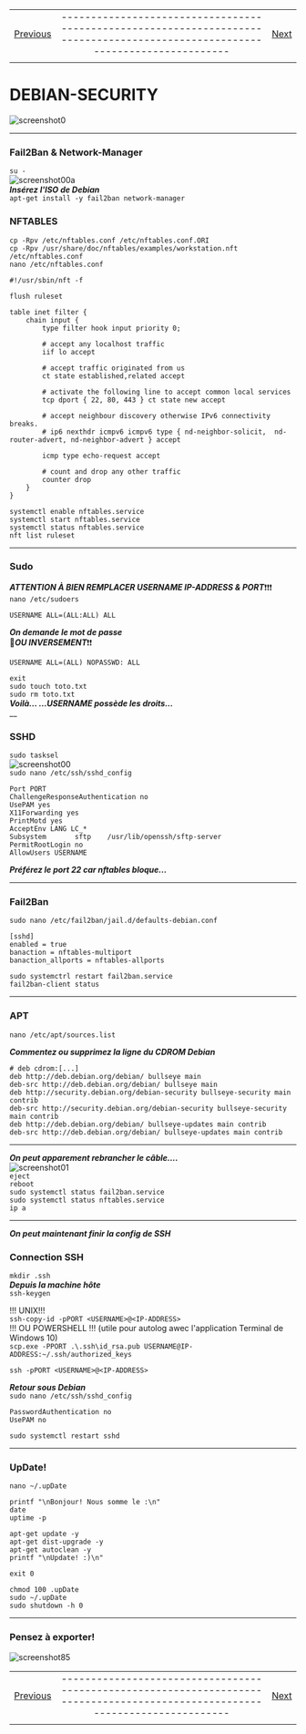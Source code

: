 |             |             |               |
| :---        |    :----:   |          ---: |
| [Previous](06-debian-config.md)     |-----------------------------------------------------------------------------------------------------------------------------| [Next](08-debian-GUI.md)   |
|             |             |               |

#   DEBIAN-SECURITY  
![screenshot0](IMG/debian-logo.png)  
___  

### Fail2Ban & Network-Manager  
`su -`  
![screenshot00a](IMG/06-debian-config/00a.png)  
***Insérez l'ISO de Debian***  
`apt-get install -y fail2ban network-manager`  

### NFTABLES  
`cp -Rpv /etc/nftables.conf /etc/nftables.conf.ORI`  
`cp -Rpv /usr/share/doc/nftables/examples/workstation.nft /etc/nftables.conf`  
`nano /etc/nftables.conf`  

    #!/usr/sbin/nft -f

    flush ruleset

    table inet filter {
        chain input {
            type filter hook input priority 0;

            # accept any localhost traffic
            iif lo accept

            # accept traffic originated from us
            ct state established,related accept

            # activate the following line to accept common local services
            tcp dport { 22, 80, 443 } ct state new accept

            # accept neighbour discovery otherwise IPv6 connectivity breaks.
            # ip6 nexthdr icmpv6 icmpv6 type { nd-neighbor-solicit,  nd-router-advert, nd-neighbor-advert } accept

            icmp type echo-request accept

            # count and drop any other traffic
            counter drop
        }
    }

`systemctl enable nftables.service`  
`systemctl start nftables.service`  
`systemctl status nftables.service`  
`nft list ruleset`  
___  

### Sudo  
***ATTENTION À BIEN REMPLACER USERNAME IP-ADDRESS & PORT***❗❗❗  
`nano /etc/sudoers`  

    USERNAME ALL=(ALL:ALL) ALL

***On demande le mot de passe***  
🛑***OU INVERSEMENT***❗❗  

    USERNAME ALL=(ALL) NOPASSWD: ALL

`exit`  
`sudo touch toto.txt`  
`sudo rm toto.txt`  
***Voilà... ...USERNAME possède les droits...***  
__  

### SSHD  
`sudo tasksel`  
![screenshot00](IMG/07-debian-security/00.png)  
`sudo nano /etc/ssh/sshd_config`  

    Port PORT
    ChallengeResponseAuthentication no
    UsePAM yes
    X11Forwarding yes
    PrintMotd yes
    AcceptEnv LANG LC_*
    Subsystem       sftp    /usr/lib/openssh/sftp-server
    PermitRootLogin no
    AllowUsers USERNAME
***Préférez le port 22 car nftables bloque...***  
___  

### Fail2Ban  
`sudo nano /etc/fail2ban/jail.d/defaults-debian.conf`  

    [sshd]
    enabled = true
    banaction = nftables-multiport
    banaction_allports = nftables-allports
`sudo systemctrl restart fail2ban.service`  
`fail2ban-client status`  
___  

### APT  
`nano /etc/apt/sources.list`  

***Commentez ou supprimez la ligne du CDROM Debian***  

    # deb cdrom:[...]
	deb http://deb.debian.org/debian/ bullseye main
	deb-src http://deb.debian.org/debian/ bullseye main
	deb http://security.debian.org/debian-security bullseye-security main contrib
	deb-src http://security.debian.org/debian-security bullseye-security main contrib
	deb http://deb.debian.org/debian/ bullseye-updates main contrib
	deb-src http://deb.debian.org/debian/ bullseye-updates main contrib
___  

***On peut apparement rebrancher le câble....***  
![screenshot01](IMG/07-debian-security/01.png)  
`eject`  
`reboot`  
`sudo systemctl status fail2ban.service`  
`sudo systemctl status nftables.service`  
`ip a`  
___  

***On peut maintenant finir la config de SSH***  
### Connection SSH  
`mkdir .ssh`  
***Depuis la machine hôte***  
`ssh-keygen`  

!!! UNIX!!!  
`ssh-copy-id -pPORT <USERNAME>@<IP-ADDRESS>`  
!!! OU POWERSHELL !!! (utile pour autolog awec l'application Terminal de Windows 10)  
`scp.exe -PPORT .\.ssh\id_rsa.pub USERNAME@IP-ADDRESS:~/.ssh/authorized_keys`  
  
`ssh -pPORT <USERNAME>@<IP-ADDRESS>`  

***Retour sous Debian***  
`sudo nano /etc/ssh/sshd_config`  

    PasswordAuthentication no
    UsePAM no
`sudo systemctl restart sshd`  
___  

### UpDate!  
`nano ~/.upDate`  

    printf "\nBonjour! Nous somme le :\n"
    date
    uptime -p

    apt-get update -y
    apt-get dist-upgrade -y
    apt-get autoclean -y
    printf "\nUpdate! :)\n"

    exit 0
`chmod 100 .upDate`  
`sudo ~/.upDate`  
`sudo shutdown -h 0`  
___  

###	Pensez à exporter!  
![screenshot85](IMG/05-debian-install/85.png)  

|             |             |               |
| :---        |    :----:   |          ---: |
| [Previous](06-debian-config.md)     |-----------------------------------------------------------------------------------------------------------------------------| [Next](08-debian-GUI.md)   |
|             |             |               |

